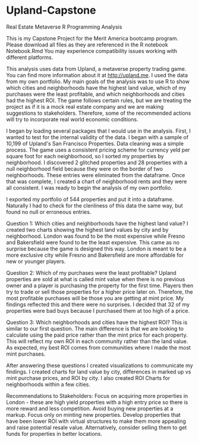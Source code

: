 # Upland-Capstone
Real Estate Metaverse R Programming Analysis


This is my Capstone Project for the Merit America bootcamp program. 
Please download all files as they are referenced in the R notebook Notebook.Rmd
You may experience compatibility issues working with different platforms. 

This analysis uses data from Upland, a metaverse property trading game. You can find more information about it at http://upland.me. I used the data from my own portfolio.
My main goals of the analysis was to use R to show which cities and neighborhoods have the highest land value, which of my purchases were the least profitable, and which neighborhoods and cities had the highest ROI. 
The game follows certain rules, but we are treating the project as if it is a mock real estate company and we are making suggestions to stakeholders. Therefore, some of the recommended actions will try to incorporate real world economic conditions.

I began by loading several packages that I would use in the analysis.
First, I wanted to test for the internal validity of the data. I began with a sample of 10,199 of Upland's San Francisco Properties.
Data cleaning was a simple process. The game uses a consistent pricing scheme for currency yeld per square foot for each neighborhood, so I sorted my properties by neighborhood.
I discovered 2 glitched properties and 28 properties with a null neighborhood field because they were on the border of two neighborhoods. These entries were eliminated from the dataframe. 
Once that was complete, I created a chart of neighborhood rents and they were all consistent. I was ready to begin the analysis of my own portfolio.

I exported my portfolio of 544 properties and put it into a dataframe. 
Naturally I had to check for the clenliness of this data the same way, but found no null or erroneous entries. 

Question 1: Which cities and neighborhoods have the highest land value?
I created two charts showing the highest land values by city and by neighborhood.
London was found to be the most expensive while Fresno and Bakersfield were found to be the least expensive. This came as no surprise because the game is designed this way.
London is meant to be a more exclusive city while Fresno and Bakersfield are more affordable for new or younger players. 

Question 2: Which of my purchases were the least profitable?
Upland properties are sold at what is called mint value when there is no previous owner and a player is purchasing the property for the first time. Players then try to trade or sell those properties for a higher price later on. 
Therefore, the most profitable purchases will be those you are getting at mint price. My findings reflected this and there were no surprises. 
I decided that 32 of my properties were bad buys because I purchased them at too high of a price. 

Question 3: Which neighborhoods and cities have the highest ROI?
This is similar to our first question. The main difference is that we are looking to calculate using the paid price rather than the mint price for each property.
This will reflect my own ROI in each community rather than the land value.
As expected, my best ROI comes from communities where I made the most mint purchases. 

After answering these questions I created visualizations to communicate my findings. 
I created charts for land value by city, differences in marked up vs mint purchase prices, and ROI by city. 
I also created ROI Charts for neighborhoods within a few cities. 

Recommendations to Stakeholders:
Focus on acquiring more properties in London - these are high yield properties with a high entry price so there is more reward and less competition.
Avoid buying new properties at a markup. Focus only on minting new properties. 
Develop properties that have been lower ROI with virtual structures to make them more appealing and raise potential resale value. Alternatively, consider selling them to get funds for properties in better locations.
